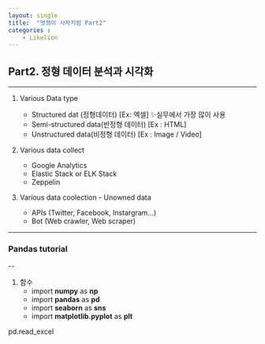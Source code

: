```yaml
---
layout: single
title:  "멋쟁이 사자처럼 Part2"
categories : 
    - Likelion
---
```


## Part2. 정형 데이터 분석과 시각화

---

1. Various Data type

    - Structured dat (정형데이터) [Ex: 엑셀] ✨실무에서 가장 많이 사용
    - Semi-structured data(반정형 데이터) [Ex : HTML]
    - Unstructured data(비정형 데이터) [Ex : Image / Video]

2. Various data collect 
    
    - Google Analytics 
    - Elastic Stack or ELK Stack
    - Zeppelin

3. Various data coolection - Unowned data
    
    - APIs (Twitter, Facebook, Instargram...)
    - Bot (Web crawler, Web scraper)

 

---
### Pandas tutorial
--

1. 함수
    - import **numpy** as **np**
    - import **pandas** as **pd**
    - import **seaborn** as **sns**
    - import **matplotlib.pyplot** as **plt**

pd.read_excel